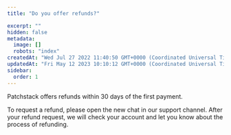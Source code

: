 ```yaml
---
title: "Do you offer refunds?"

excerpt: ""
hidden: false
metadata: 
  image: []
  robots: "index"
createdAt: "Wed Jul 27 2022 11:40:50 GMT+0000 (Coordinated Universal Time)"
updatedAt: "Fri May 12 2023 10:10:12 GMT+0000 (Coordinated Universal Time)"
sidebar:
  order: 1
---
```

Patchstack offers refunds within 30 days of the first payment.

To request a refund, please open the new chat in our support channel. 
After your refund request, we will check your account and let you know about the process of refunding.
